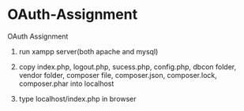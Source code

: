 # OAuth-Assignment
OAuth Assignment

1. run xampp server(both apache and mysql)

2. copy index.php, logout.php, sucess.php, config.php, dbcon folder, vendor folder, 
composer file, composer.json, composer.lock, composer.phar into localhost


3. type localhost/index.php in browser
